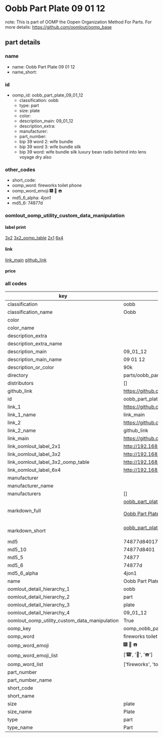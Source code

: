 # Oobb Part Plate 09 01 12  

note: This is part of OOMP the Oopen Organization Method For Parts. For more details: https://github.com/oomlout/oomp_base

##  part details





### name
* name: Oobb Part Plate 09 01 12
* name_short: 
### id
* oomp_id: oobb_part_plate_09_01_12
  * classification: oobb
  * type: part
  * size: plate
  * color: 
  * description_main: 09_01_12
  * description_extra: 
  * manufacturer: 
  * part_number: 
  * bip 39 word 2: wife bundle
  * bip 39 word 3: wife bundle silk
  * bip 39 word: wife bundle silk luxury bean radio behind into lens voyage dry also

### other_codes
* short_code: 
* oomp_word: fireworks toilet phone
* oomp_word_emoji :fireworks: :toilet: :phone:
* md5_6_alpha: 4jon1
* md5_6: 74877d






### oomlout_oomp_utility_custom_data_manipulation
#### label print
[3x2](http://192.168.1.245:1112/?label=oomp%204jon1)
[3x2_oomp_table](http://192.168.1.107:1112/?label=oomp%204jon1)
[2x1](http://192.168.1.242:1112/?label=oomp%204jon1)
[6x4](http://192.168.1.55:1112/?label=oomp%204jon1)    

#### link

[link_main](https://github.com/oomlout/oomlout_oomp_current_version_messy/tree/main/parts/oobb_part_plate_09_01_12) [github_link](https://github.com/oomlout/oomlout_oomp_part_src/tree/main/parts/oobb_part_plate_09_01_12)                             

#### price







### all codes 
| key | value |  
| --- | --- |  
| classification | oobb |  
| classification_name | Oobb |  
| color |  |  
| color_name |  |  
| description_extra |  |  
| description_extra_name |  |  
| description_main | 09_01_12 |  
| description_main_name | 09 01 12 |  
| description_or_color | 90k |  
| directory | parts/oobb_part_plate_09_01_12 |  
| distributors | [] |  
| github_link | https://github.com/oomlout/oomlout_oomp_part_src/tree/main/parts/oobb_part_plate_09_01_12 |  
| id | oobb_part_plate_09_01_12 |  
| link_1 | https://github.com/oomlout/oomlout_oomp_current_version_messy/tree/main/parts/oobb_part_plate_09_01_12 |  
| link_1_name | link_main |  
| link_2 | https://github.com/oomlout/oomlout_oomp_part_src/tree/main/parts/oobb_part_plate_09_01_12 |  
| link_2_name | github_link |  
| link_main | https://github.com/oomlout/oomlout_oomp_current_version_messy/tree/main/parts/oobb_part_plate_09_01_12 |  
| link_oomlout_label_2x1 | http://192.168.1.242:1112/?label=oomp%204jon1 |  
| link_oomlout_label_3x2 | http://192.168.1.245:1112/?label=oomp%204jon1 |  
| link_oomlout_label_3x2_oomp_table | http://192.168.1.107:1112/?label=oomp%204jon1 |  
| link_oomlout_label_6x4 | http://192.168.1.55:1112/?label=oomp%204jon1 |  
| manufacturer |  |  
| manufacturer_name |  |  
| manufacturers | [] |  
| markdown_full | [oobb_part_plate_09_01_12](https://github.com/oomlout/oomlout_oomp_current_version_messy/tree/main/parts/oobb_part_plate_09_01_12)<br>[](https://github.com/oomlout/oomlout_oomp_current_version_messy/tree/main/parts/oobb_part_plate_09_01_12)<br>[Oobb Part Plate 09 01 12](https://github.com/oomlout/oomlout_oomp_current_version_messy/tree/main/parts/oobb_part_plate_09_01_12)<br><br> |  
| markdown_short | [oobb_part_plate_09_01_12](https://github.com/oomlout/oomlout_oomp_current_version_messy/tree/main/parts/oobb_part_plate_09_01_12)<br><br> |  
| md5 | 74877d840175c292c309c855910797d7 |  
| md5_10 | 74877d8401 |  
| md5_5 | 74877 |  
| md5_6 | 74877d |  
| md5_6_alpha | 4jon1 |  
| name | Oobb Part Plate 09 01 12 |  
| oomlout_detail_hierarchy_1 | oobb |  
| oomlout_detail_hierarchy_2 | part |  
| oomlout_detail_hierarchy_3 | plate |  
| oomlout_detail_hierarchy_4 | 09_01_12 |  
| oomlout_oomp_utility_custom_data_manipulation | True |  
| oomp_key | oomp_oobb_part_plate_09_01_12 |  
| oomp_word | fireworks toilet phone |  
| oomp_word_emoji | :fireworks: :toilet: :phone: |  
| oomp_word_emoji_list | [':fireworks:', ':toilet:', ':phone:'] |  
| oomp_word_list | ['fireworks', 'toilet', 'phone'] |  
| part_number |  |  
| part_number_name |  |  
| short_code |  |  
| short_name |  |  
| size | plate |  
| size_name | Plate |  
| type | part |  
| type_name | Part |  
